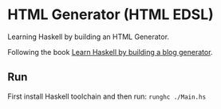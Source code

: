 # HTML Generator (HTML EDSL)

Learning Haskell by building an HTML Generator.

Following the book [Learn Haskell by building a blog generator](https://lhbg-book.link/).

## Run

First install Haskell toolchain and then run: `runghc ./Main.hs`
